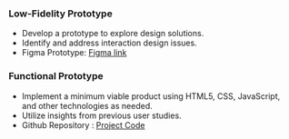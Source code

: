 ### Low-Fidelity Prototype
- Develop a prototype to explore design solutions.
- Identify and address interaction design issues.
- Figma Prototype: [Figma link](https://www.figma.com/proto/U6O102UCIY1ZnkodvXk06i/Tapify---Low-Fidelity-Prototype?node-id=7-13&t=E5Ai3b1ycbTcwsir-1)

### Functional Prototype
- Implement a minimum viable product using HTML5, CSS, JavaScript, and other technologies as needed.
- Utilize insights from previous user studies.
- Github Repository : [Project Code](https://github.com/ragini-kalvade/UI-Design-Concepts/tree/8130543405a9188acb6e2d96fbbb3120d2666358/Prototype/Project%20Code)

